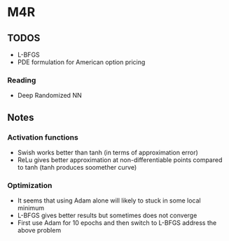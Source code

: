 # M4R

## TODOS

- L-BFGS
- PDE formulation for American option pricing

### Reading

- Deep Randomized NN

## Notes

### Activation functions

- Swish works better than tanh (in terms of approximation error)
- ReLu gives better approximation at non-differentiable points compared to tanh (tanh produces soomether curve)

### Optimization

- It seems that using Adam alone will likely to stuck in some local minimum
- L-BFGS gives better results but sometimes does not converge
- First use Adam for 10 epochs and then switch to L-BFGS address the above problem

